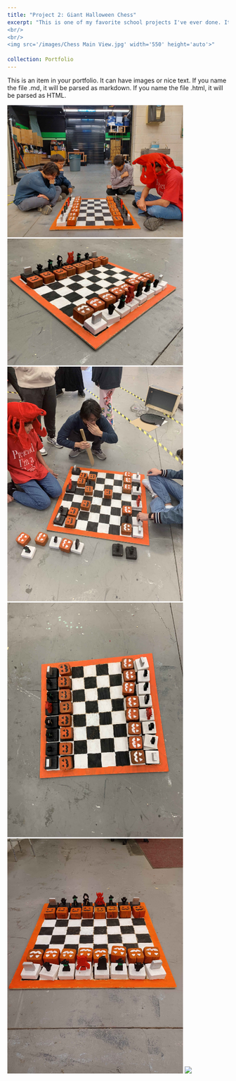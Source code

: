 ```yaml
---
title: "Project 2: Giant Halloween Chess"
excerpt: "This is one of my favorite school projects I've ever done. It's a giant Halloween-themed chess board. This 36 in x 36 in monster is made entirely out of wood and hand-painted and is one of the most ambitious projects my friends and I have ever done.  
<br/>
<br/>
<img src='/images/Chess Main View.jpg' width='550' height='auto'>"

collection: Portfolio
---
```


This is an item in your portfolio. It can have images or nice text. If you name the file .md, it will be parsed as markdown. If you name the file .html, it will be parsed as HTML. 
<p></p>
<img src='/images/Chess Group Pose.jpg' width='400' height='auto'>
<img src='/images/Chess Main View.jpg' width='400' height='auto'>
<img src='/images/Chess Playing.jpg' width='400' height='auto'>
<img src='/images/Chess Top Side View.jpg' width='400' height='auto'>
<img src='/images/Chess Top View.jpg' width='400' height='auto'>
<img src='/images/Chess with Teacher.jpeg' width='400' height='auto'>
